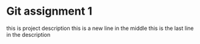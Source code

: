 # Git assignment 1
this is project description
this is a new line in the middle
this is the last line in the description
